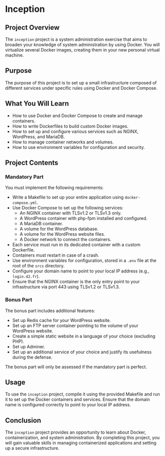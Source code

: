 <h1>Inception</h1>

<h2>Project Overview</h2>
<p>The <code>inception</code> project is a system administration exercise that aims to broaden your knowledge of system administration by using Docker. You will virtualize several Docker images, creating them in your new personal virtual machine.</p>

<h2>Purpose</h2>
<p>The purpose of this project is to set up a small infrastructure composed of different services under specific rules using Docker and Docker Compose.</p>

<h2>What You Will Learn</h2>
<ul>
    <li>How to use Docker and Docker Compose to create and manage containers.</li>
    <li>How to write Dockerfiles to build custom Docker images.</li>
    <li>How to set up and configure various services such as NGINX, WordPress, and MariaDB.</li>
    <li>How to manage container networks and volumes.</li>
    <li>How to use environment variables for configuration and security.</li>
</ul>

<h2>Project Contents</h2>

<h3>Mandatory Part</h3>
<p>You must implement the following requirements:</p>
<ul>
    <li>Write a Makefile to set up your entire application using <code>docker-compose.yml</code>.</li>
    <li>Use Docker Compose to set up the following services:
        <ul>
            <li>An NGINX container with TLSv1.2 or TLSv1.3 only.</li>
            <li>A WordPress container with php-fpm installed and configured.</li>
            <li>A MariaDB container.</li>
            <li>A volume for the WordPress database.</li>
            <li>A volume for the WordPress website files.</li>
            <li>A Docker network to connect the containers.</li>
        </ul>
    </li>
    <li>Each service must run in its dedicated container with a custom Dockerfile.</li>
    <li>Containers must restart in case of a crash.</li>
    <li>Use environment variables for configuration, stored in a <code>.env</code> file at the root of the <code>srcs</code> directory.</li>
    <li>Configure your domain name to point to your local IP address (e.g., <code>login.42.fr</code>).</li>
    <li>Ensure that the NGINX container is the only entry point to your infrastructure via port 443 using TLSv1.2 or TLSv1.3.</li>
</ul>

<h3>Bonus Part</h3>
<p>The bonus part includes additional features:</p>
<ul>
    <li>Set up Redis cache for your WordPress website.</li>
    <li>Set up an FTP server container pointing to the volume of your WordPress website.</li>
    <li>Create a simple static website in a language of your choice (excluding PHP).</li>
    <li>Set up Adminer.</li>
    <li>Set up an additional service of your choice and justify its usefulness during the defense.</li>
</ul>
<p>The bonus part will only be assessed if the mandatory part is perfect.</p>

<h2>Usage</h2>
<p>To use the <code>inception</code> project, compile it using the provided Makefile and run it to set up the Docker containers and services. Ensure that the domain name is configured correctly to point to your local IP address.</p>

<h2>Conclusion</h2>
<p>The <code>inception</code> project provides an opportunity to learn about Docker, containerization, and system administration. By completing this project, you will gain valuable skills in managing containerized applications and setting up a secure infrastructure.</p>
